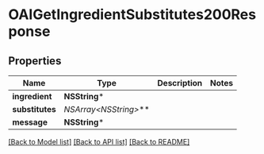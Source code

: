 # OAIGetIngredientSubstitutes200Response

## Properties
Name | Type | Description | Notes
------------ | ------------- | ------------- | -------------
**ingredient** | **NSString*** |  | 
**substitutes** | **NSArray&lt;NSString*&gt;*** |  | 
**message** | **NSString*** |  | 

[[Back to Model list]](../README.md#documentation-for-models) [[Back to API list]](../README.md#documentation-for-api-endpoints) [[Back to README]](../README.md)


